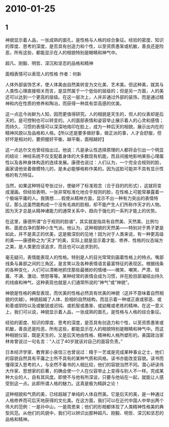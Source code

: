 # 2010-01-25

## 1

神貌显示着人品，一张成熟的面孔，是性格与人格的综合象征。经验的密度、知识的厚度、思考的深度，是否具有创造力和个性，以至资质愚笨或机敏，善良还是险恶，所有这些，都能显示在人的相貌特别是眼睛和神气中。


超凡、刚毅、明哲、深沉和坚忍的品格和精神


面相表情可以表现人的性格      作者：何新

人体外部装饰艺术，使人体美由自然美转变为文化美、艺术美。但这种美，就其与人类性心理直接相关而言，是显然属于一个低俗的层级的；但是另一方面，人的美还可以达到一个更高的层级。在这一层次上，人并非通过外部的装饰，而是通过精神和内在性质的修养和陶冶，而获得一种具有崇高感的优美。

这一点迄今尚鲜为人知，因而更值得研究。人的相貌是天生的，但人的仪表却是后天的，是可控制也可以转变的。人的面部表情和姿容举止展示着人的心灵和感情；而持久、习惯的表情可以深深地烙印在脸上，成为一种后天的相貌，展示出内在的精神风貌以及品格和人格。【所以还是要多做好事，做正派的事，人才会舒服，但好坏是相对的，要把握好平衡，越平衡，面相越好】

这一点达尔文也曾经指出过。他说：凡是承认性选择原理的人都将会引出一个明显的结论：神经系统不仅支配着身体的大多数现有机能，而且间接地影响某些心理属性以及各种身体构造的连续发展。康德也说过：人们认为，一个完全合规则的脸，画家请他坐着做模特儿的，是未必能够格称作美的。因为这脸可能并不具有显示性格的有力特征。

当然，如果这种特征夸张过分，使破坏了标准观念（合于目的的形式），这就将变成漫画。但经验表明，一张非常标准化地合乎规则的脸，在性格上可能常暴露着一个极端平庸的人。我猜想……假使从精神方面，显示不出一种有力突出的表情特征，那么这虽然能构成一个没有毛病的脸相，却不能产生人们所称作天才的人物。因为天才总是从精神诸能力的通常关系中，趋向于强化的一系列才能上的优势。

在这里，康德所谓“合于规则的脸谱”，其实就是指具有自然美、天然美、比例匀称、面皮白净的那种小生气派。他认为，这种相貌的天然美――特别对于男子更是如此，并不是真正的优美，这是极深刻的见地！因为对于人类来说，有一种更高级的美――康德称之为“天才”的美，实际上就是显示着才能、修养、性格的仪态端方之美，是人类更应该追求，而且也可以追求到的。

毫无疑问，表情能表现人的性格。特别是人的目光常常刻画着性格上的特点。嘴部线条与鼻部之间的三角区，是言笑以及各种表情语言最富特征的表现区。根据线条的各种变化，人们可以清晰地抓住那些最微妙的情绪――微笑、嘲笑、严肃、轻蔑、不满、激动、愤怒等等。某种经常的表情会成为习惯，并在脸目部凝结出持久的线痕和神气，这种表现也就是人们通常所说的“神气”或“神貌”。

神貌是性格的典型表现，而优美的性格必然具有优美的神貌（这并不意味着自然相貌的优越）。神貌超越了人体、脸相的自然结构，而显示着一种或正直或邪恶、或和善或阴险以及或敏锐或迟钝、或机智或愚笨、或幼稚或老练的精神。在这一意义上，我们可以说，神貌显示着人品，一张成熟的面孔，是性格与人格的综合象征。

经验的密度、知识的厚度、思考的深度，是否具有创造力和个性，以至资质愚笨或机敏，善良还是险恶，所有这些，都能显示在人的相貌特别是眼睛和神气中。而这种相貌仪容，既是天生的，又是后天地由性格、精神和人格所塑形的。美国政治家林肯曾说过一句名言：“人过了40岁就该对自己的面容负责。”

日本经济学家、教育家小泉信三也曾说过：精于一艺或是完成某种事业之士，他们的容貌自然具有平庸之士所不具有的某种气质和风格。读书亦能改变容貌。读书而懂得深入思考的人，与全然不看书的人相比较，他们的容貌当然不同。潜心研读伟大作家、思想家的巨著，的确会使一个人在仪容举止上变得与别人不一样。完成某种大业的人，自有其风度。即使不与他有所深谈，只要与他站在一起，就能让人感受到这一点。此即所谓人格的魅力。这真是极为精辟之论！

这种相貌和气质的美，已经超越了单纯的人体自然美。它是后天的美，是一种通过人格修养而可后天地获得的文化美。在这方面，我们可以在近代中国人中举出两个伟大的范例：一是孙中山，一是周恩来；他们的形相都体现了人类精神性格美的典型风范。从他们的风貌中，我们可以辨识出那种超凡、刚毅、明哲、深沉和坚忍的品格和精神。



